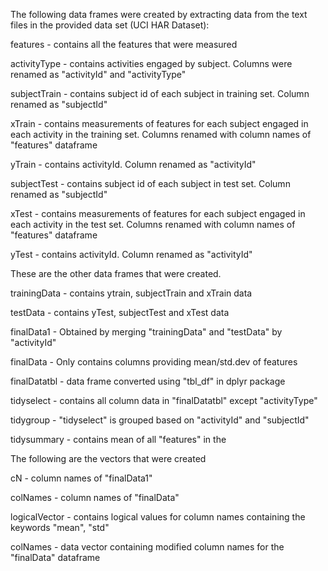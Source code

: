 The following data frames were created by extracting data from the text files in the provided data set (UCI HAR Dataset):

features - contains all the features that were measured

activityType - contains activities engaged by subject. Columns were renamed as "activityId" and "activityType"

subjectTrain - contains subject id of each subject in training set. Column renamed as "subjectId"

xTrain - contains measurements of features for each subject engaged in each activity in the training set. Columns renamed with column names of "features" dataframe

yTrain - contains activityId. Column renamed as "activityId"

subjectTest - contains subject id of each subject in test set. Column renamed as "subjectId"

xTest - contains measurements of features for each subject engaged in each activity in the test set. Columns renamed with column names of "features" dataframe

yTest - contains activityId. Column renamed as "activityId"

These are the other data frames that were created. 

trainingData - contains ytrain, subjectTrain and xTrain data

testData - contains yTest, subjectTest and xTest data

finalData1 - Obtained by merging "trainingData" and "testData" by "activityId"

finalData - Only contains columns providing mean/std.dev of features

finalDatatbl - data frame converted using "tbl_df" in dplyr package

tidyselect - contains all column data in "finalDatatbl" except "activityType"

tidygroup - "tidyselect" is grouped based on "activityId" and "subjectId"

tidysummary - contains mean of all "features" in the 

The following are the vectors that were created

cN - column names of "finalData1"

colNames - column names of "finalData"

logicalVector - contains logical values for column names containing the keywords "mean", "std"

colNames - data vector containing modified column names for the "finalData" dataframe
